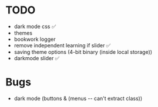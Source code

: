 # TODO

- dark mode css ✅
- themes 
- bookwork logger
- remove independent learning if slider ✅
- saving theme options (4-bit binary (inside local storage))
- darkmode slider ✅

# Bugs

- dark mode (buttons & (menus -- can't extract class))